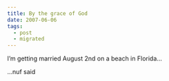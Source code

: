 ```yaml
---
title: By the grace of God
date: 2007-06-06
tags:
  - post
  - migrated
---
```


I’m getting married August 2nd on a beach in Florida…

…nuf said
